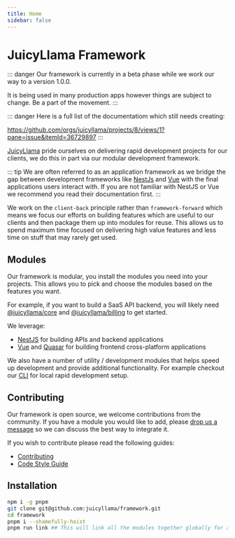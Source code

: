 ```yaml
---
title: Home
sidebar: false
---
```


# JuicyLlama Framework

::: danger
Our framework is currently in a beta phase while we work our way to a version 1.0.0.

It is being used in many production apps however things are subject to change. Be a part of the movement. 
:::

::: danger
Here is a full list of the documentatiom which still needs creating: 

https://github.com/orgs/juicyllama/projects/8/views/1?pane=issue&itemId=36729897
:::

[JuicyLlama](https://juicyllama.com) pride ourselves on delivering rapid development projects for our clients, we do this in part via our modular development framework.

::: tip
We are often referred to as an application framework as we bridge the gap between development frameworks like [NestJs](https://nestjs.com/) and [Vue](https://vuejs.org) with the final applications users interact with. If you are not familiar with NestJS or Vue we recommend you read their documentation first.
:::

We work on the `client-back` principle rather than `framework-forward` which means we focus our efforts on building features which are useful to our clients and then package them up into modules for reuse. This allows us to spend maximum time focused on delivering high value features and less time on stuff that may rarely get used.

## Modules

Our framework is modular, you install the modules you need into your projects. This allows you to pick and choose the modules based on the features you want.

For example, if you want to build a SaaS API backend, you will likely need [@juicyllama/core](/backend/core) and [@juicyllama/billing](/backend/billing) to get started.

We leverage:

* [NestJS](https://nestjs.com/) for building APIs and backend applications
* [Vue](https://vuejs.org) and [Quasar](https://quasar.dev/) for building frontend cross-platform applications

We also have a number of utility / development modules that helps speed up development and provide additional functionality. For example checkout our [CLI](/cli) for local rapid development setup.

## Contributing

Our framework is open source, we welcome contributions from the community. If you have a module you would like to add, please [drop us a message](/support) so we can discuss the best way to integrate it.

If you wish to contribute please read the following guides:

* [Contributing](/developers/contributing)
* [Code Style Guide](/developers/code-style-guide)


## Installation

```bash
npm i -g pnpm
git clone git@github.com:juicyllama/framework.git
cd framework
pnpm i --shamefully-hoist
pnpm run link ## This will link all the modules together globally for a better development experience
```